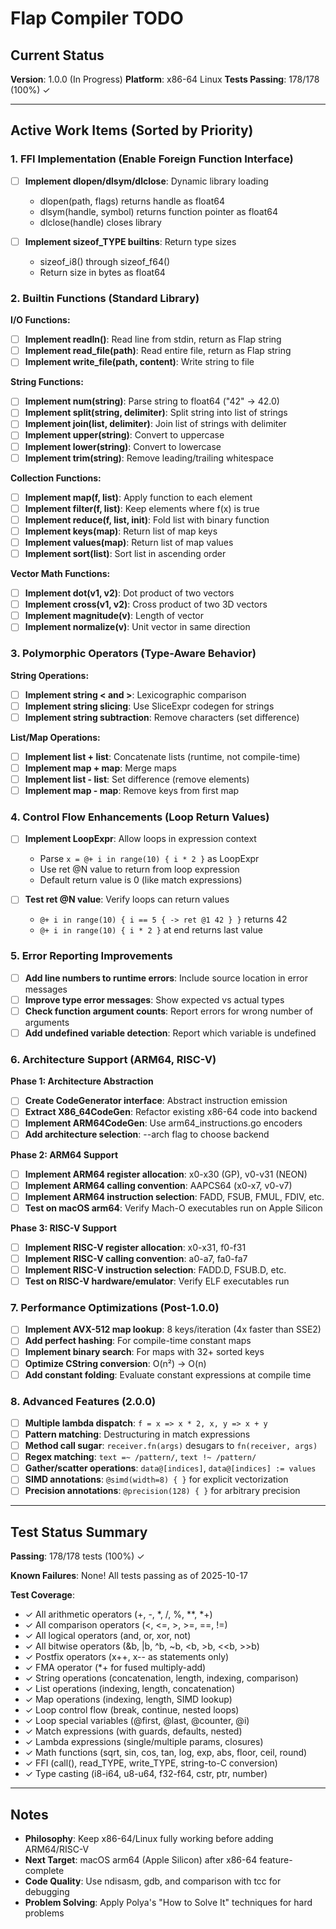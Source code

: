 # Flap Compiler TODO

## Current Status

**Version**: 1.0.0 (In Progress)
**Platform**: x86-64 Linux
**Tests Passing**: 178/178 (100%) ✓

---

## Active Work Items (Sorted by Priority)

### 1. FFI Implementation (Enable Foreign Function Interface)

- [ ] **Implement dlopen/dlsym/dlclose**: Dynamic library loading
  - dlopen(path, flags) returns handle as float64
  - dlsym(handle, symbol) returns function pointer as float64
  - dlclose(handle) closes library

- [ ] **Implement sizeof_TYPE builtins**: Return type sizes
  - sizeof_i8() through sizeof_f64()
  - Return size in bytes as float64

### 2. Builtin Functions (Standard Library)

**I/O Functions:**
- [ ] **Implement readln()**: Read line from stdin, return as Flap string
- [ ] **Implement read_file(path)**: Read entire file, return as Flap string
- [ ] **Implement write_file(path, content)**: Write string to file

**String Functions:**
- [ ] **Implement num(string)**: Parse string to float64 ("42" → 42.0)
- [ ] **Implement split(string, delimiter)**: Split string into list of strings
- [ ] **Implement join(list, delimiter)**: Join list of strings with delimiter
- [ ] **Implement upper(string)**: Convert to uppercase
- [ ] **Implement lower(string)**: Convert to lowercase
- [ ] **Implement trim(string)**: Remove leading/trailing whitespace

**Collection Functions:**
- [ ] **Implement map(f, list)**: Apply function to each element
- [ ] **Implement filter(f, list)**: Keep elements where f(x) is true
- [ ] **Implement reduce(f, list, init)**: Fold list with binary function
- [ ] **Implement keys(map)**: Return list of map keys
- [ ] **Implement values(map)**: Return list of map values
- [ ] **Implement sort(list)**: Sort list in ascending order

**Vector Math Functions:**
- [ ] **Implement dot(v1, v2)**: Dot product of two vectors
- [ ] **Implement cross(v1, v2)**: Cross product of two 3D vectors
- [ ] **Implement magnitude(v)**: Length of vector
- [ ] **Implement normalize(v)**: Unit vector in same direction

### 3. Polymorphic Operators (Type-Aware Behavior)

**String Operations:**
- [ ] **Implement string < and >**: Lexicographic comparison
- [ ] **Implement string slicing**: Use SliceExpr codegen for strings
- [ ] **Implement string subtraction**: Remove characters (set difference)

**List/Map Operations:**
- [ ] **Implement list + list**: Concatenate lists (runtime, not compile-time)
- [ ] **Implement map + map**: Merge maps
- [ ] **Implement list - list**: Set difference (remove elements)
- [ ] **Implement map - map**: Remove keys from first map

### 4. Control Flow Enhancements (Loop Return Values)

- [ ] **Implement LoopExpr**: Allow loops in expression context
  - Parse `x = @+ i in range(10) { i * 2 }` as LoopExpr
  - Use ret @N value to return from loop expression
  - Default return value is 0 (like match expressions)

- [ ] **Test ret @N value**: Verify loops can return values
  - `@+ i in range(10) { i == 5 { -> ret @1 42 } }` returns 42
  - `@+ i in range(10) { i * 2 }` at end returns last value

### 5. Error Reporting Improvements

- [ ] **Add line numbers to runtime errors**: Include source location in error messages
- [ ] **Improve type error messages**: Show expected vs actual types
- [ ] **Check function argument counts**: Report errors for wrong number of arguments
- [ ] **Add undefined variable detection**: Report which variable is undefined

### 6. Architecture Support (ARM64, RISC-V)

**Phase 1: Architecture Abstraction**
- [ ] **Create CodeGenerator interface**: Abstract instruction emission
- [ ] **Extract X86_64CodeGen**: Refactor existing x86-64 code into backend
- [ ] **Implement ARM64CodeGen**: Use arm64_instructions.go encoders
- [ ] **Add architecture selection**: --arch flag to choose backend

**Phase 2: ARM64 Support**
- [ ] **Implement ARM64 register allocation**: x0-x30 (GP), v0-v31 (NEON)
- [ ] **Implement ARM64 calling convention**: AAPCS64 (x0-x7, v0-v7)
- [ ] **Implement ARM64 instruction selection**: FADD, FSUB, FMUL, FDIV, etc.
- [ ] **Test on macOS arm64**: Verify Mach-O executables run on Apple Silicon

**Phase 3: RISC-V Support**
- [ ] **Implement RISC-V register allocation**: x0-x31, f0-f31
- [ ] **Implement RISC-V calling convention**: a0-a7, fa0-fa7
- [ ] **Implement RISC-V instruction selection**: FADD.D, FSUB.D, etc.
- [ ] **Test on RISC-V hardware/emulator**: Verify ELF executables run

### 7. Performance Optimizations (Post-1.0.0)

- [ ] **Implement AVX-512 map lookup**: 8 keys/iteration (4x faster than SSE2)
- [ ] **Add perfect hashing**: For compile-time constant maps
- [ ] **Implement binary search**: For maps with 32+ sorted keys
- [ ] **Optimize CString conversion**: O(n²) → O(n)
- [ ] **Add constant folding**: Evaluate constant expressions at compile time

### 8. Advanced Features (2.0.0)

- [ ] **Multiple lambda dispatch**: `f = x => x * 2, x, y => x + y`
- [ ] **Pattern matching**: Destructuring in match expressions
- [ ] **Method call sugar**: `receiver.fn(args)` desugars to `fn(receiver, args)`
- [ ] **Regex matching**: `text =~ /pattern/`, `text !~ /pattern/`
- [ ] **Gather/scatter operations**: `data@[indices]`, `data@[indices] := values`
- [ ] **SIMD annotations**: `@simd(width=8) { }` for explicit vectorization
- [ ] **Precision annotations**: `@precision(128) { }` for arbitrary precision

---

## Test Status Summary

**Passing**: 178/178 tests (100%) ✓

**Known Failures**: None! All tests passing as of 2025-10-17

**Test Coverage**:
- ✓ All arithmetic operators (+, -, *, /, %, **, *+)
- ✓ All comparison operators (<, <=, >, >=, ==, !=)
- ✓ All logical operators (and, or, xor, not)
- ✓ All bitwise operators (&b, |b, ^b, ~b, <b, >b, <<b, >>b)
- ✓ Postfix operators (x++, x-- as statements only)
- ✓ FMA operator (*+ for fused multiply-add)
- ✓ String operations (concatenation, length, indexing, comparison)
- ✓ List operations (indexing, length, concatenation)
- ✓ Map operations (indexing, length, SIMD lookup)
- ✓ Loop control flow (break, continue, nested loops)
- ✓ Loop special variables (@first, @last, @counter, @i)
- ✓ Match expressions (with guards, defaults, nested)
- ✓ Lambda expressions (single/multiple params, closures)
- ✓ Math functions (sqrt, sin, cos, tan, log, exp, abs, floor, ceil, round)
- ✓ FFI (call(), read_TYPE, write_TYPE, string-to-C conversion)
- ✓ Type casting (i8-i64, u8-u64, f32-f64, cstr, ptr, number)

---

## Notes

- **Philosophy**: Keep x86-64/Linux fully working before adding ARM64/RISC-V
- **Next Target**: macOS arm64 (Apple Silicon) after x86-64 feature-complete
- **Code Quality**: Use ndisasm, gdb, and comparison with tcc for debugging
- **Problem Solving**: Apply Polya's "How to Solve It" techniques for hard problems
